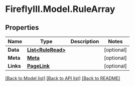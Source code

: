 # FireflyIII.Model.RuleArray
## Properties

Name | Type | Description | Notes
------------ | ------------- | ------------- | -------------
**Data** | [**List&lt;RuleRead&gt;**](RuleRead.md) |  | [optional] 
**Meta** | [**Meta**](Meta.md) |  | [optional] 
**Links** | [**PageLink**](PageLink.md) |  | [optional] 

[[Back to Model list]](../README.md#documentation-for-models) [[Back to API list]](../README.md#documentation-for-api-endpoints) [[Back to README]](../README.md)

